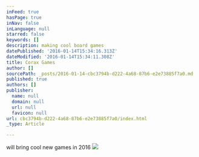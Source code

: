 ```yaml
---
inFeed: true
hasPage: true
inNav: false
inLanguage: null
starred: false
keywords: []
description: making cool board games
datePublished: '2016-01-14T15:34:16.313Z'
dateModified: '2016-01-14T15:34:11.308Z'
title: Corax Games
author: []
sourcePath: _posts/2016-01-14-cbc3794b-d222-4a68-87b6-e2e73885f7a0.md
published: true
authors: []
publisher:
  name: null
  domain: null
  url: null
  favicon: null
url: cbc3794b-d222-4a68-87b6-e2e73885f7a0/index.html
_type: Article

---
```

will bring cool new games in 2016
![](https://the-grid-user-content.s3-us-west-2.amazonaws.com/f92c7745-882c-478f-a632-d4aab834afe2.jpg)